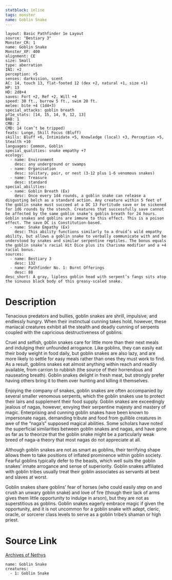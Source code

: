 ```yaml
---
statblock: inline
tags: monster
name: Goblin Snake
---
```

```statblock
layout: Basic Pathfinder 1e Layout
source: "Bestiary 3"
Monster_CR: 1
name: Goblin Snake
Monster_XP: 400
alignment: CE
size: Small
type: aberration
INI: +2
perception: +5
senses: darkvision, scent
AC: 14, touch 13, flat-footed 12 (dex +2, natural +1, size +1)
HP: 13
HD: 2d8+4
saves: Fort +2, Ref +2, Will +4
speed: 30 ft., burrow 5 ft., swim 20 ft.
melee: bite +4 (1d4+3)
special_attacks: goblin breath
pf1e_stats: [14, 15, 14, 9, 12, 13]
BAB: 1
CMB: 2
CMD: 14 (can’t be tripped)
feats: Lunge, Skill Focus (Bluff)
skills: Bluff +6, Intimidate +5, Knowledge (local) +3, Perception +5, Stealth +10
languages: Common, Goblin
special_qualities: snake empathy +7
ecology:
  - name: Environment
    desc: any underground or swamps
  - name: Organisation
    desc: solitary, pair, or nest (3-12 plus 1-6 venomous snakes)
  - name: Treasure
    desc: standard
special_abilities:
  - name: Goblin Breath (Ex)
    desc: Once every 1d4 rounds, a goblin snake can release a disgusting belch as a standard action. Any creature within 5 feet of the goblin snake must succeed at a DC 13 Fortitude save or be sickened for 1d6 rounds by the stench. Creatures that successfully save cannot be affected by the same goblin snake’s goblin breath for 24 hours. Goblin snakes and goblins are immune to this effect. This is a poison effect. The save DC is Constitution-based.
  - name: Snake Empathy (Ex)
    desc: This ability functions similarly to a druid’s wild empathy ability, but allows a goblin snake to verbally communicate with and be understood by snakes and similar serpentine reptiles. The bonus equals the goblin snake’s racial Hit Dice plus its Charisma modifier and a +4 racial bonus.
sources:
  - name: Bestiary 3
    desc: 132
  - name: Pathfinder No. 1: Burnt Offerings
    desc: 88
desc_short: A gray, lipless goblin head with serpent’s fangs sits atop the sinuous black body of this greasy-scaled snake.
```
# Description
Tenacious predators and bullies, goblin snakes are shrill, impulsive, and endlessly hungry. When their instinctual cunning takes hold, however, these maniacal creatures exhibit all the stealth and deadly cunning of serpents coupled with the capricious destructiveness of goblins.

Cruel and selfish, goblin snakes care for little more than their next meals and indulging their unfounded arrogance. Like goblins, they can easily eat their body weight in food daily, but goblin snakes are also lazy, and are more likely to settle for easy meals rather than ones they must work to find. As a result, goblins snakes eat almost anything within reach and readily available, from carrion to rubbish (the source of their horrendous and nauseating breath). Goblin snakes delight in fresh meat, but strongly prefer having others bring it to them over hunting and killing it themselves.

Enjoying the company of snakes, goblin snakes are often accompanied by several smaller venomous serpents, which the goblin snakes use to protect their lairs and supplement their food supply. Goblin snakes are exceedingly jealous of nagas, however, envying their serpentine majesty and mastery of magic. Enterprising and cunning goblin snakes have been known to impersonate nagas, demanding tribute and food from gullible creatures in awe of the “naga’s” supposed magical abilities. Some scholars have noted the superficial similarities between goblin snakes and nagas, and have gone as far as to theorize that the goblin snake might be a particularly weak breed of naga-a theory that most nagas do not appreciate at all.

Although goblin snakes are not as smart as goblins, their terrifying shape allows them to take positions of inflated prominence within goblin society. Fearful goblins typically defer to the beasts, which well suits the goblin snakes’ innate arrogance and sense of superiority. Goblin snakes affiliated with goblin tribes usually treat their goblin associates as servants at best and slaves at worst.

Goblin snakes share goblins’ fear of horses (who could easily step on and crush an unwary goblin snake) and love of fire (though their lack of arms gives them little opportunity to indulge in arson), but they are not as superstitious as goblins. Goblin snakes eagerly embrace magic if given the opportunity, and it is not uncommon for a goblin snake with adept, cleric, oracle, or sorcerer class levels to serve as a goblin tribe’s shaman or high priest.
# Source Link
[Archives of Nethys](https://aonprd.com/MonsterDisplay.aspx?ItemName=Goblin%20Snake)
```encounter-table
name: Goblin Snake
creatures:
  - 1: Goblin Snake
```
